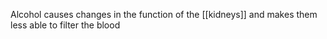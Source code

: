 Alcohol causes changes in the function of the [[kidneys]] and makes them less able to filter the blood